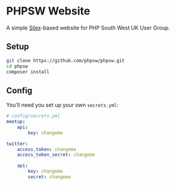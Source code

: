 PHPSW Website
=============

A simple [Silex](http://silex.sensiolabs.org)-based website for PHP South West UK User Group.

Setup
-----

```bash
git clone https://github.com/phpsw/phpsw.git
cd phpsw
composer install
```

Config
------

You'll need you set up your own `secrets.yml`:

```yaml
# config/secrets.yml
meetup:
    api:
        key: changeme

twitter:
    access_token: changeme
    access_token_secret: changeme

    api:
        key: changeme
        secret: changeme
```
